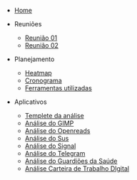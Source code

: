* [Home](/)

* Reuniões
  - [Reunião 01](reunioes/ata01.md)
  - [Reunião 02](reunioes/ata02.md)


* Planejamento 
  - [Heatmap]()
  - [Cronograma](planejamento/Cronograma.md)
  - [Ferramentas utilizadas](planejamento/ferramentas.md)
 
* Aplicativos
  - [Templete da análise](planejamento/aplicativos/Templete_Analise.md)
  - [Análise do GIMP](planejamento/aplicativos/analise_GIMP.md)
  - [Análise do Openreads](planejamento/aplicativos/analise_Openreads.md)
  - [Análise do Sus](planejamento/aplicativos/analise_sus.md)
  - [Análise do Signal](planejamento/aplicativos/analise_Signal.md)
  - [Análise do Telegram](planejamento/aplicativos/analise_Telegram.md)
  - [Análise do Guardiões da Saúde](planejamento/aplicativos/analise_Guardioes.md)
  - [Análise Carteira de Trabalho DIgital](planejamento/aplicativos/analise_carteiradigitaldetrabalho.md)
